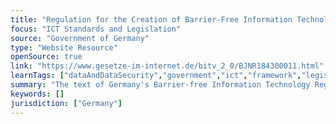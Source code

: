 ```yaml
---
title: "Regulation for the Creation of Barrier-Free Information Technology according to the Disability Equality Act"
focus: "ICT Standards and Legislation"
source: "Government of Germany"
type: "Website Resource"
openSource: true
link: "https://www.gesetze-im-internet.de/bitv_2_0/BJNR184300011.html"
learnTags: ["dataAndDataSecurity","government","ict","framework","legislationAndLaw","accessibility","disability"]
summary: "The text of Germany's Barrier-free Information Technology Regulation."
keywords: []
jurisdiction: ["Germany"]
---
```

